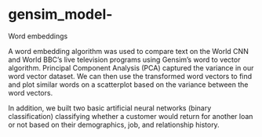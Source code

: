 # gensim_model-
Word embeddings 

A word embedding algorithm was used to compare text on the World CNN and World BBC’s live television programs using Gensim’s word to vector algorithm. Principal Component Analysis (PCA) captured the variance in our word vector dataset. We can then use the transformed word vectors to find and plot similar words on a scatterplot based on the variance between the word vectors. 

In addition, we built two basic artificial neural networks (binary classification) classifying whether a customer would return for another loan or not based on their demographics, job, and relationship history. 


